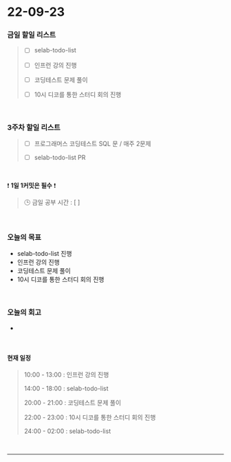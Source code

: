 # 22-09-23

### 금일 할일 리스트
> - [ ]  selab-todo-list
>
> - [ ]  인프런 강의 진행
>
> - [ ]  코딩테스트 문제 풀이
>
> - [ ]  10시 디코를 통한 스터디 회의 진행

<br/>

### 3주차 할일 리스트  

> - [ ]  프로그래머스 코딩테스트 SQL 문 / 매주 2문제  
>
> - [ ]  selab-todo-list PR

<br/>

❗ **1일 1커밋은 필수** ❗
> 🕒 금일 공부 시간 :  [  ]    
  
<br/>

### 오늘의 목표
- selab-todo-list 진행
- 인프런 강의 진행
- 코딩테스트 문제 풀이
- 10시 디코를 통한 스터디 회의 진행

<br>

### 오늘의 회고
- 

<br>

#### 현재 일정  
> 10:00 - 13:00 : 인프런 강의 진행
>
> 14:00 - 18:00 : selab-todo-list
>
> 20:00 - 21:00 : 코딩테스트 문제 풀이
>
> 22:00 - 23:00 : 10시 디코를 통한 스터디 회의 진행
>
> 24:00 - 02:00 : selab-todo-list

<br/>

------------  
